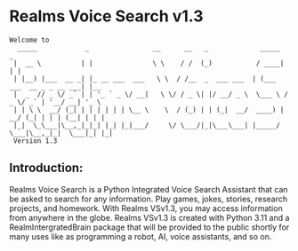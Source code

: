 # Realms Voice Search v1.3
```
Welcome to
  _____            _                __      __   _             _____                     _     
 |  __ \          | |               \ \    / /  (_)           / ____|                   | |    
 | |__) |___  __ _| |_ __ ___  ___   \ \  / /__  _  ___ ___  | (___   ___  __ _ _ __ ___| |__  
 |  _  // _ \/ _` | | '_ ` _ \/ __|   \ \/ / _ \| |/ __/ _ \  \___ \ / _ \/ _` | '__/ __| '_ \ 
 | | \ \  __/ (_| | | | | | | \__ \    \  / (_) | | (_|  __/  ____) |  __/ (_| | | | (__| | | |
 |_|  \_\___|\__,_|_|_| |_| |_|___/     \/ \___/|_|\___\___| |_____/ \___|\__,_|_|  \___|_| |_|
 Version 1.3
 ```
## Introduction:
Realms Voice Search is a Python Integrated Voice Search Assistant that can be asked to search for any information. Play games, jokes, stories, research projects, and homework. With Realms VSv1.3, you may access information from anywhere in the globe. Realms VSv1.3 is created with Python 3.11 and a RealmIntergratedBrain package that will be provided to the public shortly for many uses like as programming a robot, AI, voice assistants, and so on.

